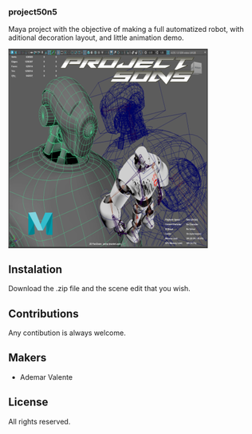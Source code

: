 ### project50n5

Maya project with the objective of making a full automatized robot, with aditional decoration layout, and little animation demo.

<img align="center" width="400" height="400" src="References_Creation/sons.png">



## Instalation

Download the .zip file and the scene edit that you wish.



## Contributions
Any contibution is always welcome.


## Makers
- Ademar Valente



## License
All rights reserved.
